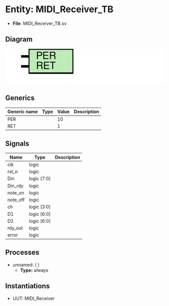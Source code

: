 # Entity: MIDI_Receiver_TB

- **File**: MIDI_Receiver_TB.sv
## Diagram

![Diagram](MIDI_Receiver_TB.svg "Diagram")
## Generics

| Generic name | Type | Value | Description |
| ------------ | ---- | ----- | ----------- |
| PER          |      | 10    |             |
| RET          |      | 1     |             |
## Signals

| Name     | Type        | Description |
| -------- | ----------- | ----------- |
| clk      | logic       |             |
| rst_n    | logic       |             |
| Din      | logic [7:0] |             |
| Din_rdy  | logic       |             |
| note_on  | logic       |             |
| note_off | logic       |             |
| ch       | logic [3:0] |             |
| D1       | logic [6:0] |             |
| D2       | logic [6:0] |             |
| rdy_out  | logic       |             |
| error    | logic       |             |
## Processes
- unnamed: (  )
  - **Type:** always
## Instantiations

- UUT: MIDI_Receiver
